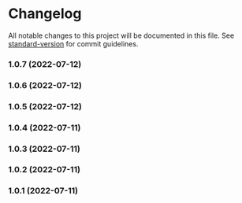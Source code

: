 # Changelog

All notable changes to this project will be documented in this file. See [standard-version](https://github.com/conventional-changelog/standard-version) for commit guidelines.

### 1.0.7 (2022-07-12)

### 1.0.6 (2022-07-12)

### 1.0.5 (2022-07-12)

### 1.0.4 (2022-07-11)

### 1.0.3 (2022-07-11)

### 1.0.2 (2022-07-11)

### 1.0.1 (2022-07-11)

